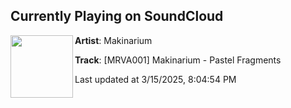 ## Currently Playing on SoundCloud

[<img align="left" width="100" src="https://i1.sndcdn.com/artworks-uIrVzsxEqxINpXCw-7kERSA-t500x500.png">](https://soundcloud.com/millirecs/mrva001-makinarium-pastel-fragments?in=millirecs/sets/milli-records-various-1)

**Artist**: Makinarium 

**Track**: [MRVA001] Makinarium - Pastel Fragments

Last updated at 3/15/2025, 8:04:54 PM
